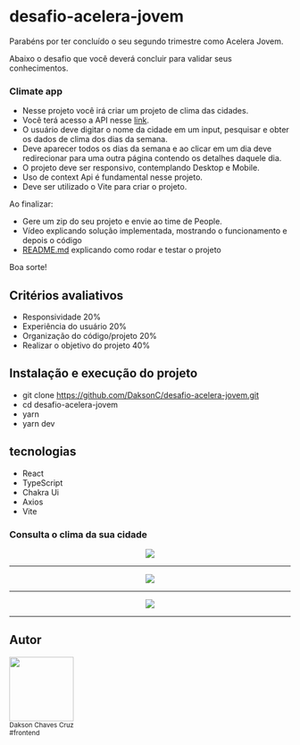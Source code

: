 # desafio-acelera-jovem

Parabéns por ter concluído o seu segundo trimestre como Acelera Jovem.

Abaixo o desafio que você deverá concluir para validar seus conhecimentos.

### Climate app

- Nesse projeto você irá criar um projeto de clima das cidades.
- Você terá acesso a API nesse [link](https://www.weatherapi.com/).
- O usuário deve digitar o nome da cidade em um input, pesquisar e obter os dados de clima dos dias da semana.
- Deve aparecer todos os dias da semana e ao clicar em um dia deve redirecionar para uma outra página contendo os detalhes daquele dia.
- O projeto deve ser responsivo, contemplando Desktop e Mobile.
- Uso de context Api é fundamental nesse projeto.
- Deve ser utilizado o Vite para criar o projeto.

Ao finalizar: 

- Gere um zip do seu projeto e envie ao time de People.
- Vídeo explicando solução implementada, mostrando o funcionamento e depois o código
- [README.md](http://README.md) explicando como rodar e testar o projeto

Boa sorte!

## Critérios avaliativos

- Responsividade 20%
- Experiência do usuário 20%
- Organização do código/projeto 20%
- Realizar o objetivo do projeto 40%

## Instalação e execução do projeto

- git clone https://github.com/DaksonC/desafio-acelera-jovem.git
- cd desafio-acelera-jovem
- yarn
- yarn dev

## tecnologias

- React
- TypeScript
- Chakra Ui
- Axios
- Vite

### Consulta o clima da sua cidade

<div align="center">
<img src="https://user-images.githubusercontent.com/81385265/190836390-680c5f68-033b-4a9f-865c-909a07fd5c34.png" />
</div>
<hr>
<div align="center">
<img src="https://user-images.githubusercontent.com/81385265/190836416-784e321b-b51f-49db-93ea-5d2bc18db7ad.png" />
</div>
<hr>
<div align="center">
<img src="https://user-images.githubusercontent.com/81385265/190836444-10166ee5-9888-41d3-8afe-e41cabb68a24.png" />
</div>
<hr>

## Autor

<img src="https://avatars.githubusercontent.com/u/81385265?v=4" width=115 height="auto"><br><sub>Dakson Chaves Cruz</sub><br><sub>#frontend</sub>
